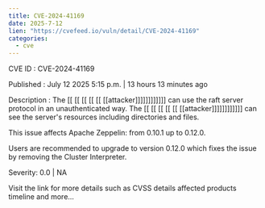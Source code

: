 ```yaml
---
title: CVE-2024-41169
date: 2025-7-12
lien: "https://cvefeed.io/vuln/detail/CVE-2024-41169"
categories:
  - cve
---
```


CVE ID : CVE-2024-41169

Published :  July 12
2025
5:15 p.m. | 13 hours
13 minutes ago

Description : The  [[ [[ [[ [[ [[ [[attacker]]]]]]]]]]]] can use the raft server protocol in an unauthenticated way. The  [[ [[ [[ [[ [[ [[attacker]]]]]]]]]]]] can see the server's resources
including directories and files.

This issue affects Apache Zeppelin: from 0.10.1 up to 0.12.0.

Users are recommended to upgrade to version 0.12.0
which fixes the issue by removing the Cluster Interpreter.

Severity: 0.0 | NA

Visit the link for more details
such as CVSS details
affected products
timeline
and more...
